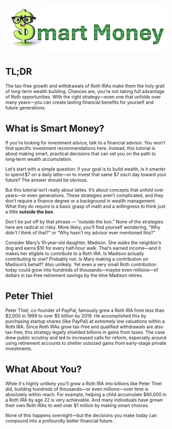 ![Smart Money](smart_money.png)

# TL;DR

The tax-free growth and withdrawals of Roth IRAs make them the holy grail of long-term wealth building. Chances are, you're not taking full advantage of Roth opportunities. With the right strategy—even one that unfolds over many years—you can create lasting financial benefits for yourself and future generations.

# What is Smart Money?

If you're looking for investment advice, talk to a financial advisor. You won’t find specific investment recommendations here. Instead, this tutorial is about making smart, practical decisions that can set you on the path to long‑term wealth accumulation.

Let’s start with a simple question: if your goal is to build wealth, is it smarter to spend $7 on a daily latte—or to invest that same $7 each day toward your future? The answer should be obvious.

But this tutorial isn’t really about lattes. It’s about concepts that unfold over years—or even generations. These strategies aren’t complicated, and they don’t require a finance degree or a background in wealth management. What they do require is a basic grasp of math and a willingness to think just a little __outside the box__.

Don’t be put off by that phrase — “outside the box.” None of the strategies here are radical or risky. More likely, you’ll find yourself wondering, “Why didn’t I think of that?” or “Why hasn’t my advisor ever mentioned this?”

Consider Mary’s 10‑year‑old daughter, Madison. She walks the neighbor’s dog and earns $10 for every half‑hour walk. That’s earned income—and it makes her eligible to contribute to a Roth IRA. Is Madison actually contributing to one? Probably not. Is Mary making a contribution on Madison’s behalf? Also unlikely. Yet even a very small Roth contribution today could grow into hundreds of thousands—maybe even millions—of dollars in tax‑free retirement savings by the time Madison retires.

# Peter Thiel

Peter Thiel, co-founder of PayPal, famously grew a Roth IRA from less than $2,000 in 1999 to over $5 billion by 2019. He accomplished this by purchasing startup shares (like PayPal) at extremely low valuations within a Roth IRA. Since Roth IRAs grow tax-free and qualified withdrawals are also tax-free, this strategy legally shielded billions in gains from taxes. The case drew public scrutiny and led to increased calls for reform, especially around using retirement accounts to shelter outsized gains from early-stage private investments.

# What About You?

While it's highly unlikely you'll grow a Roth IRA into billions like Peter Thiel did, building hundreds of thousands—or even millions—over time is absolutely within reach. For example, helping a child accumulate $80,000 in a Roth IRA by age 22 is very achievable. And many individuals have grown their own Roth IRAs to well over $1 million by making smart choices.

None of this happens overnight—but the decisions you make today can compound into a profoundly better financial future.

